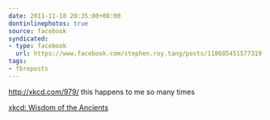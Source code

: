 ```yaml
---
date: 2011-11-18 20:35:00+08:00
dontinlinephotos: true
source: facebook
syndicated:
- type: facebook
  url: https://www.facebook.com/stephen.roy.tang/posts/118685451577319
tags:
- fbreposts
---
```


http://xkcd.com/979/ this happens to me so many times

[xkcd: Wisdom of the Ancients](http://xkcd.com/979/)